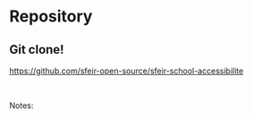 <!-- .slide: class="with-code-bg-dark" -->

# Repository

## Git clone!

https://github.com/sfeir-open-source/sfeir-school-accessibilite

<br>

Notes:
